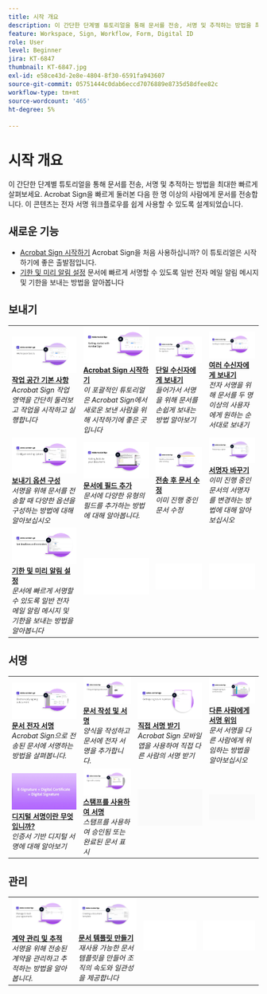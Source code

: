 ```yaml
---
title: 시작 개요
description: 이 간단한 단계별 튜토리얼을 통해 문서를 전송, 서명 및 추적하는 방법을 최대한 빠르게 살펴보세요
feature: Workspace, Sign, Workflow, Form, Digital ID
role: User
level: Beginner
jira: KT-6847
thumbnail: KT-6847.jpg
exl-id: e58ce43d-2e8e-4804-8f30-6591fa943607
source-git-commit: 05751444c0dab6eccd7076889e8735d58dfee82c
workflow-type: tm+mt
source-wordcount: '465'
ht-degree: 5%

---
```


# 시작 개요

이 간단한 단계별 튜토리얼을 통해 문서를 전송, 서명 및 추적하는 방법을 최대한 빠르게 살펴보세요. Acrobat Sign을 빠르게 둘러본 다음 한 명 이상의 사람에게 문서를 전송합니다. 이 콘텐츠는 전자 서명 워크플로우를 쉽게 사용할 수 있도록 설계되었습니다.

## 새로운 기능

* [Acrobat Sign 시작하기](new-sender.md)
Acrobat Sign을 처음 사용하십니까? 이 튜토리얼은 시작하기에 좋은 출발점입니다.
* [기한 및 미리 알림 설정](set-deadlines-reminders.md)
문서에 빠르게 서명할 수 있도록 일반 전자 메일 알림 메시지 및 기한을 보내는 방법을 알아봅니다

## 보내기

<table style="table-layout:fixed">
<tr>
 <td>
    <a href="quick-tour.md">
      <img alt="작업 공간 기본 사항" src="../assets/workspace_1280.png" />
    </a>
    <div>
    <a href="quick-tour.md"><strong>작업 공간 기본 사항</strong></a>
    </div>
    <em>Acrobat Sign 작업 영역을 간단히 둘러보고 작업을 시작하고 실행합니다</em>
    <br>
  </td>
  <td>
    <a href="new-sender.md">
      <img alt="Acrobat Sign 시작하기" src="../assets/gettingstartednew.png" />
    </a>
    <div>
    <a href="new-sender.md"><strong>Acrobat Sign 시작하기</strong></a>
    </div>
    <em>이 포괄적인 튜토리얼은 Acrobat Sign에서 새로운 보낸 사람을 위해 시작하기에 좋은 곳입니다</em>
    <br>
  </td>
  <td>
    <a href="send-to-single-recipient.md">
      <img alt="단일 수신자에게 보내기" src="../assets/Send-to-single-recipient.png" />
    </a>
    <div>
    <a href="send-to-single-recipient.md"><strong>단일 수신자에게 보내기</strong></a>
    </div>
    <em>들어가서 서명을 위해 문서를 손쉽게 보내는 방법 알아보기</em>
    <br>
  </td>
  <td>
    <a href="send-to-multiple-recipients.md">
      <img alt="여러 수신자에게 보내기" src="../assets/Sending-to-multiple-recipients.png" />
    </a>
    <div>
    <a href="send-to-multiple-recipients.md"><strong>여러 수신자에게 보내기</strong></a>
    </div>
    <em>전자 서명을 위해 문서를 두 명 이상의 사용자에게 원하는 순서대로 보내기</em>
    <br>
  </td>
</tr>
<tr>
  <td>
    <a href="sending-options.md">
      <img alt="보내기 옵션 구성" src="../assets/Sendingoptions.png" />
    </a>
    <div>
    <a href="sending-options.md"><strong>보내기 옵션 구성</strong></a>
    </div>
    <em>서명을 위해 문서를 전송할 때 다양한 옵션을 구성하는 방법에 대해 알아보십시오</em>
    <br>
  </td>
  <td>
    <a href="adding-fields.md">
      <img alt="문서에 필드 추가" src="../assets/AddingFields.png" />
    </a>
    <div>
    <a href="adding-fields.md"><strong>문서에 필드 추가</strong></a>
    </div>
    <em>문서에 다양한 유형의 필드를 추가하는 방법에 대해 알아봅니다.</em>
    <br>
  </td>
  <td>
    <a href="modify-in-flight.md">
      <img alt="전송 후 문서 수정" src="../assets/Modifying-sending.png" />
    </a>
    <div>
    <a href="modify-in-flight.md"><strong>전송 후 문서 수정</strong></a>
    </div>
    <em>이미 진행 중인 문서 수정</em>
    <br>
  </td>
  <td>
    <a href="replace-signer.md">
      <img alt="서명자 바꾸기" src="../assets/replace-signer.png" />
    </a>
    <div>
    <a href="replace-signer.md"><strong>서명자 바꾸기</strong></a>
    </div>
    <em>이미 진행 중인 문서의 서명자를 변경하는 방법에 대해 알아보십시오</em>
     <br>
  </td>
</tr>
<tr>
  <td>
      <a href="set-deadlines-reminders.md">
        <img alt="기한 및 미리 알림 설정" src="../assets/Reminders.png" />
      </a>
      <div>
      <a href="set-deadlines-reminders.md"><strong>기한 및 미리 알림 설정</strong></a>
      </div>
      <em>문서에 빠르게 서명할 수 있도록 일반 전자 메일 알림 메시지 및 기한을 보내는 방법을 알아봅니다</em>
      <br>
    </td> 
  <td>
      <img alt="스페이서" src="../assets/Whitespacer.png" />
      <div>
      <br>
    </td>
    <td>
      <img alt="스페이서" src="../assets/Whitespacer.png" />
      <div>
      <br>
    </td>
    <td>
      <img alt="스페이서" src="../assets/Whitespacer.png" />
      <div>
      <br>
    </td>
</tr>
</table>

## 서명

<table style="table-layout:fixed">
<tr>
  <td>
    <a href="electronically-sign-a-document.md">
      <img alt="문서 전자 서명" src="../assets/Electronically-sign.png" />
    </a>
    <div>
    <a href="electronically-sign-a-document.md"><strong>문서 전자 서명</strong></a>
    </div>
    <em>Acrobat Sign으로 전송된 문서에 서명하는 방법을 살펴봅니다.</em>
    <br>
  </td>
  <td>
    <a href="fill-and-sign.md">
      <img alt="문서 작성 및 서명" src="../assets/FillandSign.png" />
    </a>
    <div>
    <a href="fill-and-sign.md"><strong>문서 작성 및 서명</strong></a>
    </div>
    <em>양식을 작성하고 문서에 전자 서명을 추가합니다.</em>
    <br>
  </td>
  <td>
    <a href="sign-in-person.md">
      <img alt="직접 서명 받기" src="../assets/In-person.png" />
    </a>
    <div>
    <a href="sign-in-person.md"><strong>직접 서명 받기</strong></a>
    </div>
    <em>Acrobat Sign 모바일 앱을 사용하여 직접 다른 사람의 서명 받기</em>
    <br>
  </td>
  <td>
    <a href="delegate-signing.md">
      <img alt="다른 사람에게 서명 위임" src="../assets/Delegatesigning.png" />
    </a>
    <div>
    <a href="delegate-signing.md"><strong>다른 사람에게 서명 위임</strong></a>
    </div>
    <em>문서 서명을 다른 사람에게 위임하는 방법을 알아보십시오</em>
    <br>
  </td>
</tr>
<tr>
  <td>
    <a href="sign-with-a-digital-signature.md">
      <img alt="디지털 서명이란 무엇입니까?" src="../assets/Whatisdigsig_1280.jpg" />
    </a>
    <div>
    <a href="sign-with-a-digital-signature.md"><strong>디지털 서명이란 무엇입니까?</strong></a>
    </div>
    <em>인증서 기반 디지털 서명에 대해 알아보기</em>
    <br>
  </td>
  <td>
    <a href="sign-with-a-stamp.md">
      <img alt="스탬프를 사용하여 서명" src="../assets/Stamp.png" />
    </a>
    <div>
    <a href="sign-with-a-stamp.md"><strong>스탬프를 사용하여 서명</strong></a>
    </div>
    <em>스탬프를 사용하여 승인됨 또는 완료된 문서 표시</em>
     <br>
  </td> 
 <td>
    <img alt="스페이서" src="../assets/Grayspacer.png" />
    <div>
    <br>
  </td>
  <td>
    <img alt="스페이서" src="../assets/Grayspacer.png" />
    <div>
    <br>
  </td>
</tr>  
</table>

## 관리

<table style="table-layout:fixed">
<tr>
  <td>
    <a href="manage-and-track.md">
      <img alt="계약 관리 및 추적" src="../assets/Manage_1280.png" />
    </a>
    <div>
    <a href="manage-and-track.md"><strong>계약 관리 및 추적</strong></a>
    </div>
    <em>서명을 위해 전송된 계약을 관리하고 추적하는 방법을 알아봅니다.</em>
    <br>
  </td>
  <td>
    <a href="../sign-advanced-users/create-a-template.md">
      <img alt="문서 템플릿 만들기" src="../assets/Template.png" />
    </a>
    <div>
    <a href="../sign-advanced-users/create-a-template.md"><strong>문서 템플릿 만들기</strong></a>
    </div>
    <em>재사용 가능한 문서 템플릿을 만들어 조직의 속도와 일관성을 제공합니다</em>
    <br>
  </td>
  <td>
    <img alt="스페이서" src="../assets/Whitespacer.png" />
    <div>
    <br>
  </td>
  <td>
    <img alt="스페이서" src="../assets/Whitespacer.png" />
    <div>
    <br>
  </td>
</tr>
</table>
